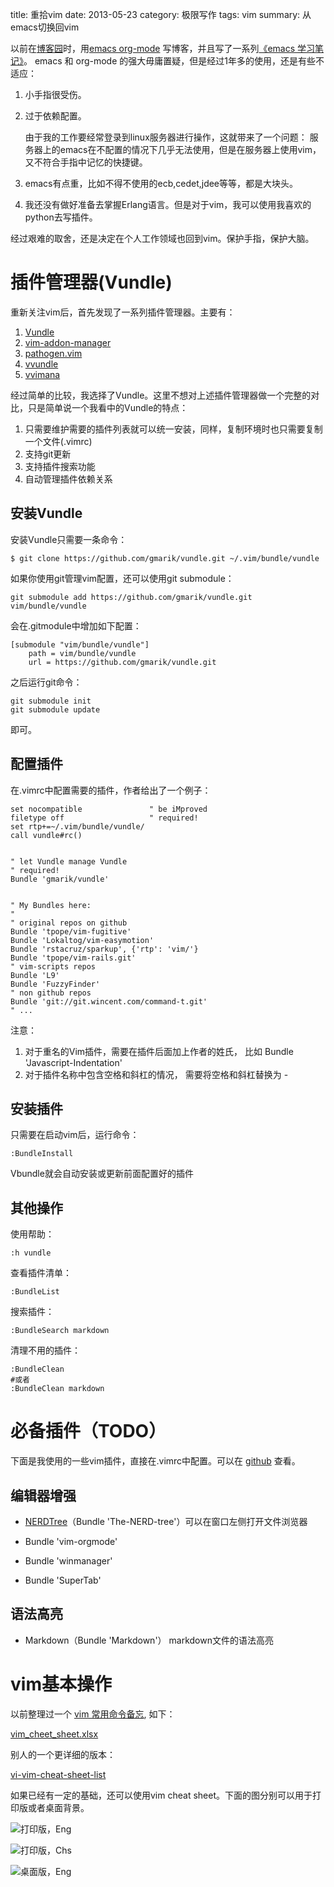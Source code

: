 title: 重拾vim
date: 2013-05-23
category: 极限写作
tags: vim
summary: 从emacs切换回vim


以前在[博客园][1]时，用[emacs org-mode][2] 写博客，并且写了一系列[《emacs 学习笔记》][3]。
emacs 和 org-mode 的强大毋庸置疑，但是经过1年多的使用，还是有些不适应：

1. 小手指很受伤。

2. 过于依赖配置。

   由于我的工作要经常登录到linux服务器进行操作，这就带来了一个问题：
   服务器上的emacs在不配置的情况下几乎无法使用，但是在服务器上使用vim，又不符合手指中记忆的快捷键。

3. emacs有点重，比如不得不使用的ecb,cedet,jdee等等，都是大块头。

4. 我还没有做好准备去掌握Erlang语言。但是对于vim，我可以使用我喜欢的python去写插件。




经过艰难的取舍，还是决定在个人工作领域也回到vim。保护手指，保护大脑。

[1]:http://www.cnblogs.com/holbrook/ "心内求法"
[2]:http://www.cnblogs.com/holbrook/archive/2012/04/12/2444992.html "Emacs学习笔记(9):org-mode，最好的文档编辑利器，没有之一"
[3]:http://www.cnblogs.com/holbrook/tag/emacs/ "emacs 学习笔记"

# 插件管理器(Vundle)

重新关注vim后，首先发现了一系列插件管理器。主要有：

1. [Vundle](https://github.com/gmarik/vundle)
2. [vim-addon-manager](http://www.vim.org/scripts/script.php?script_id=2905)
3. [pathogen.vim](http://www.vim.org/scripts/script.php?script_id=2332)
4. [vvundle](http://www.vim.org/scripts/script.php?script_id=3458)
5. [vvimana](https://github.com/c9s/Vimana)

经过简单的比较，我选择了Vundle。这里不想对上述插件管理器做一个完整的对比，只是简单说一个我看中的Vundle的特点：

1. 只需要维护需要的插件列表就可以统一安装，同样，复制环境时也只需要复制一个文件(.vimrc)
2. 支持git更新
3. 支持插件搜索功能
4. 自动管理插件依赖关系

## 安装Vundle

安装Vundle只需要一条命令：

    $ git clone https://github.com/gmarik/vundle.git ~/.vim/bundle/vundle

如果你使用git管理vim配置，还可以使用git submodule：

    git submodule add https://github.com/gmarik/vundle.git vim/bundle/vundle

会在.gitmodule中增加如下配置：

    [submodule "vim/bundle/vundle"]
        path = vim/bundle/vundle
        url = https://github.com/gmarik/vundle.git

之后运行git命令：

    git submodule init
    git submodule update

即可。


## 配置插件

在.vimrc中配置需要的插件，作者给出了一个例子：

    set nocompatible               " be iMproved
    filetype off                   " required!
    set rtp+=~/.vim/bundle/vundle/
    call vundle#rc()


    " let Vundle manage Vundle
    " required!
    Bundle 'gmarik/vundle'


    " My Bundles here:
    "
    " original repos on github
    Bundle 'tpope/vim-fugitive'
    Bundle 'Lokaltog/vim-easymotion'
    Bundle 'rstacruz/sparkup', {'rtp': 'vim/'}
    Bundle 'tpope/vim-rails.git'
    " vim-scripts repos
    Bundle 'L9'
    Bundle 'FuzzyFinder'
    " non github repos
    Bundle 'git://git.wincent.com/command-t.git'
    " ...


注意：

1. 对于重名的Vim插件，需要在插件后面加上作者的姓氏， 比如 Bundle 'Javascript-Indentation'
2. 对于插件名称中包含空格和斜杠的情况， 需要将空格和斜杠替换为 -


## 安装插件

只需要在启动vim后，运行命令：

    :BundleInstall

Vbundle就会自动安装或更新前面配置好的插件

## 其他操作

使用帮助：

    :h vundle
查看插件清单：

    :BundleList
搜索插件：

    :BundleSearch markdown
清理不用的插件：

    :BundleClean
    #或者
    :BundleClean markdown

# 必备插件（TODO）

下面是我使用的一些vim插件，直接在.vimrc中配置。可以在 [github](https://github.com/holbrook/macENV/blob/master/vimrc) 查看。



## 编辑器增强

- [NERDTree](https://github.com/scrooloose/nerdtree)（Bundle 'The-NERD-tree'）可以在窗口左侧打开文件浏览器

- Bundle 'vim-orgmode'
- Bundle 'winmanager'
- Bundle 'SuperTab'

## 语法高亮

- Markdown（Bundle 'Markdown'） markdown文件的语法高亮


# vim基本操作

以前整理过一个 [vim 常用命令备忘](http://www.cnblogs.com/holbrook/archive/2009/05/13/2357377.html), 如下：

[vim_cheet_sheet.xlsx](images/2013/vim_addon_manager/vim_cheet_sheet.xlsx)

别人的一个更详细的版本：

[vi-vim-cheat-sheet-list](images/2013/vim_addon_manager/vi-vim-cheat-sheet-list.png)


如果已经有一定的基础，还可以使用vim cheat sheet。下面的图分别可以用于打印版或者桌面背景。

![打印版，Eng](images/2013/vim_addon_manager/vi-vim-cheat-sheet.gif)

![打印版，Chs](images/2013/vim_addon_manager/vi-vim-cheat-sheet-sch.gif)

![桌面版，Eng](images/2013/vim_addon_manager/vi-vim_cheat_sheet_dark.png)

